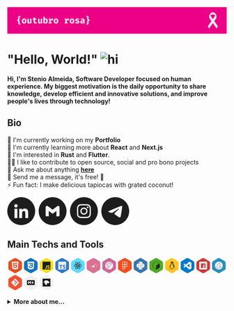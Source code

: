 <img src="https://raw.githubusercontent.com/stenioas/stenioas/main/etc/assets/social-cover-compact.png" alt="Cover" />

<h1><strong>"Hello, World!"</strong> <img src="https://user-images.githubusercontent.com/1303154/88677602-1635ba80-d120-11ea-84d8-d263ba5fc3c0.gif" width="24px" alt="hi"></h1>

<strong>Hi, I'm Stenio Almeida, Software Developer focused on human experience. My biggest motivation is the daily opportunity to share knowledge, develop efficient and innovative solutions, and improve people's lives through technology!</strong>

## **Bio**

💼 I'm currently working on my **Portfolio**<br>
🌱 I'm currently learning more about **React** and **Next.js**<br/>
🧐 I'm interested in **Rust** and **Flutter**.<br/>
🤝🏼 I like to contribute to open source, social and pro bono projects<br/>
💬 Ask me about anything [**here**][telegram]<br/>
💌 Send me a message, it's free! 🤗<br/>
⚡ Fun fact: I make delicious tapiocas with grated coconut!

[<img src="./etc/assets/social-linkedin.svg" alt="Linkedin User" />][linkedin]&nbsp;
[<img src="./etc/assets/social-gmail.svg" alt="Gmail" />][gmail]&nbsp;
[<img src="./etc/assets/social-instagram.svg" alt="Instagram User username" />][instagram]&nbsp;
[<img src="./etc/assets/social-telegram.svg" alt="Linkedin User" />][telegram]

## **Main Techs and Tools**

<img src="./etc/assets/html5.svg" title="HTML5" alt="Html5" width="36" height="36" /><img src="./etc/assets/css3.svg" title="CSS3" alt="CSS3" width="36" height="36" /><img src="./etc/assets/javascript.svg" title="JavaScript" alt="Javascript" width="36" height="36" /><img src="./etc/assets/typescript.svg" title="TypeScript" alt="Typescript" width="36" height="36" /><img src="./etc/assets/react.svg" title="React" alt="React" width="36" height="36" /><img src="./etc/assets/styled-components.svg" title="Styled Components" alt="Styled Components" width="36" height="36" /><img src="./etc/assets/scss.svg" title="SCSS" alt="SCSS" width="36" height="36" /><img src="./etc/assets/figma.svg" title="Figma" alt="Figma" width="36" height="36" /><img src="./etc/assets/python.svg" title="Python" alt="Python" width="36" height="36" /><img src="./etc/assets/bashscript.svg" title="Bash Script" alt="Bash Script" width="36" height="36" /><img src="./etc/assets/linux.svg" title="Linux" alt="Linux" width="36" height="36" /><img src="./etc/assets/vscode.svg" title="Visual Studio Code" alt="Visual Studio Code" width="36" height="36" /><img src="./etc/assets/npm.svg" title="NPM" alt="NPM" width="36" height="36" /><img src="./etc/assets/yarn.svg" title="Yarn" alt="Yarn" width="36" height="36" /><img src="./etc/assets/git.svg" title="Git" alt="Git" width="36" height="36" /><img src="./etc/assets/markdown.svg" title="Markdown" alt="Markdown" width="36" height="36" /><img src="./etc/assets/mdnwebdocs.svg" title="MDN Web Docs" alt="MDN Web Docs" width="36" height="36" />

<details>
<summary><strong>More about me...</strong></summary>
<br/>

<img src="https://img.shields.io/github/followers/stenioas.svg?style=social&label=Followers&maxAge=2592000" alt="Github followers" /><br />

<div>
<img src="https://github-readme-stats.vercel.app/api?username=stenioas&count_private=true&show_icons=true&theme=react" alt="Github Stats" height="180em"/> <img src="https://github-readme-stats.vercel.app/api/top-langs/?username=stenioas&layout=compact&theme=react&langs_count=8" alt="Top langs" height="180em"/>
</div>

</details>

<!-- links -->

[linkedin]: https://linkedin.com/in/stenioas/
[instagram]: https://instagram.com/stenioas/
[telegram]: https://t.me/stenioas/
[gmail]: mailto:stenioas@gmail.com

